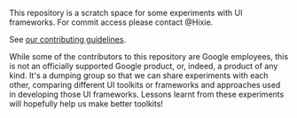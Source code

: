 This repository is a scratch space for some experiments with UI frameworks. For commit access please contact @Hixie.

See [our contributing guidelines](CONTRIBUTING.md).

While some of the contributors to this repository are Google employees, this is not an officially supported Google product, or, 
indeed, a product of any kind. It's a dumping group so that we can share experiments with each other, comparing different UI 
toolkits or frameworks and approaches used in developing those UI frameworks. Lessons learnt from these experiments will hopefully 
help us make better toolkits!
